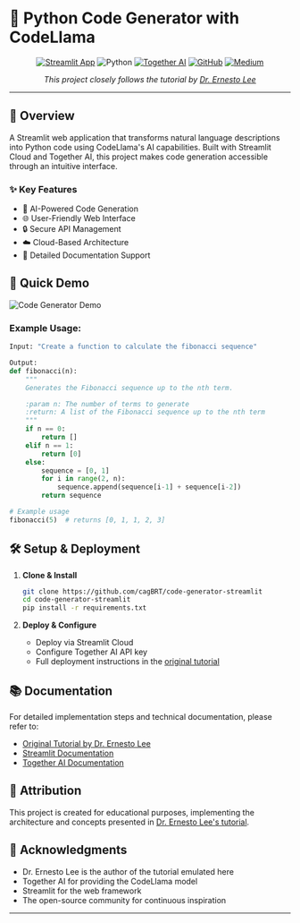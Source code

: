 # 🚀 Python Code Generator with CodeLlama

<div align="center">

[![Streamlit App](https://static.streamlit.io/badges/streamlit_badge_black_white.svg)](https://streamlit.io/cloud)
![Python](https://img.shields.io/badge/python-v3.6+-blue.svg)
[![Together AI](https://img.shields.io/badge/Together_AI-CodeLlama-orange)](https://www.together.ai/)
[![GitHub](https://img.shields.io/badge/GitHub-View_on_GitHub-blue?logo=GitHub)](https://github.com/cagBRT/code-generator-streamlit)
[![Medium](https://img.shields.io/badge/Medium-Read_Tutorial-green?logo=Medium)](https://drlee.io/building-a-python-code-generator-with-codellama-in-streamlit-cloud-4a78886918eb)

*This project closely follows the tutorial by [Dr. Ernesto Lee](https://drlee.io/building-a-python-code-generator-with-codellama-in-streamlit-cloud-4a78886918eb)*

---

</div>

## 📖 Overview

A Streamlit web application that transforms natural language descriptions into Python code using CodeLlama's AI capabilities. Built with Streamlit Cloud and Together AI, this project makes code generation accessible through an intuitive interface.

### ✨ Key Features

- 🤖 AI-Powered Code Generation
- 🌐 User-Friendly Web Interface
- 🔒 Secure API Management
- ☁️ Cloud-Based Architecture
- 📝 Detailed Documentation Support

## 🎯 Quick Demo

![Code Generator Demo](https://raw.githubusercontent.com/cagBRT/code-generator-streamlit/main/demo.gif)

### Example Usage:

```python
Input: "Create a function to calculate the fibonacci sequence"

Output: 
def fibonacci(n):
    """
    Generates the Fibonacci sequence up to the nth term.

    :param n: The number of terms to generate
    :return: A list of the Fibonacci sequence up to the nth term
    """
    if n == 0:
        return []
    elif n == 1:
        return [0]
    else:
        sequence = [0, 1]
        for i in range(2, n):
            sequence.append(sequence[i-1] + sequence[i-2])
        return sequence

# Example usage
fibonacci(5)  # returns [0, 1, 1, 2, 3]
```

## 🛠️ Setup & Deployment

1. **Clone & Install**
   ```bash
   git clone https://github.com/cagBRT/code-generator-streamlit
   cd code-generator-streamlit
   pip install -r requirements.txt
   ```

2. **Deploy & Configure**
   - Deploy via Streamlit Cloud
   - Configure Together AI API key
   - Full deployment instructions in the [original tutorial](https://drlee.io/building-a-python-code-generator-with-codellama-in-streamlit-cloud-4a78886918eb)

## 📚 Documentation

For detailed implementation steps and technical documentation, please refer to:
- [Original Tutorial by Dr. Ernesto Lee](https://drlee.io/building-a-python-code-generator-with-codellama-in-streamlit-cloud-4a78886918eb)
- [Streamlit Documentation](https://docs.streamlit.io/)
- [Together AI Documentation](https://docs.together.ai/)

## 📜 Attribution

This project is created for educational purposes, implementing the architecture and concepts presented in [Dr. Ernesto Lee's tutorial](https://drlee.io/building-a-python-code-generator-with-codellama-in-streamlit-cloud-4a78886918eb).

## 🙏 Acknowledgments

- Dr. Ernesto Lee is the author of the tutorial emulated here
- Together AI for providing the CodeLlama model
- Streamlit for the web framework
- The open-source community for continuous inspiration

---

<div align="center">

</div>

